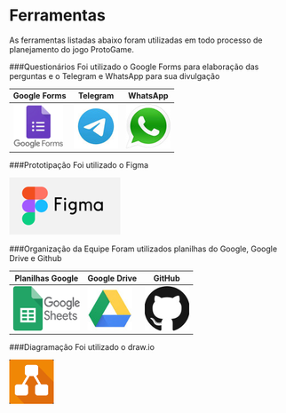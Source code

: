 # Ferramentas
As ferramentas listadas abaixo foram utilizadas em todo processo de planejamento do jogo ProtoGame.


###Questionários
Foi utilizado o Google Forms para elaboração das perguntas e o Telegram e WhatsApp para sua divulgação

| Google Forms   | Telegram   | WhatsApp   |
|---|---|---|
|  ![forms](./img/simbolos/forms.png) | ![telegram](./img/simbolos/telegram.jpg)  | ![whats](./img/simbolos/whats.jpg)  


###Prototipação
Foi utilizado o Figma

![figma](./img/simbolos/figma.png)

###Organização da Equipe
Foram utilizados planilhas do Google, Google Drive e Github

| Planilhas Google  | Google Drive   | GitHub  |
|---|---|---|
|  ![sheets](./img/simbolos/sheets.png) | ![drive](./img/simbolos/drive.jpg)  | ![github](./img/simbolos/github.jpg)  


###Diagramação
Foi utilizado o draw.io

![draw](./img/simbolos/draw.png)

